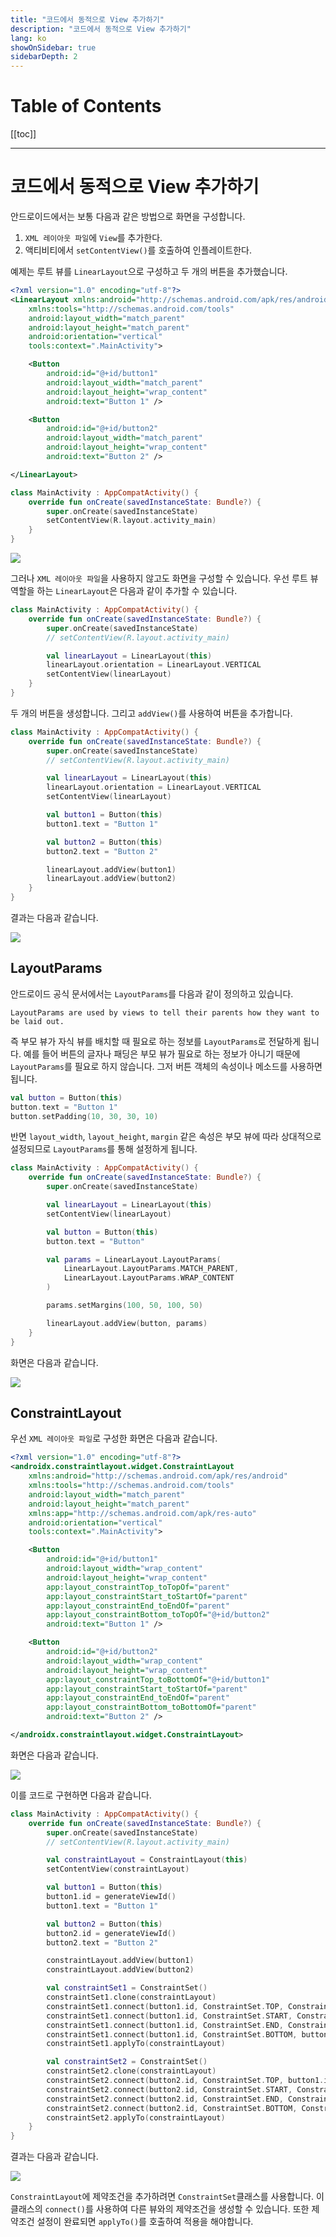 ```yaml
---
title: "코드에서 동적으로 View 추가하기"
description: "코드에서 동적으로 View 추가하기"
lang: ko
showOnSidebar: true
sidebarDepth: 2
---
```


# Table of Contents

[[toc]]

---

# 코드에서 동적으로 View 추가하기

안드로이드에서는 보통 다음과 같은 방법으로 화면을 구성합니다.
1. `XML 레이아웃 파일`에 `View`를 추가한다.
2. 액티비티에서 `setContentView()`를 호출하여 인플레이트한다.

예제는 루트 뷰를 `LinearLayout`으로 구성하고 두 개의 버튼을 추가했습니다.
``` xml activity_main.xml
<?xml version="1.0" encoding="utf-8"?>
<LinearLayout xmlns:android="http://schemas.android.com/apk/res/android"
    xmlns:tools="http://schemas.android.com/tools"
    android:layout_width="match_parent"
    android:layout_height="match_parent"
    android:orientation="vertical"
    tools:context=".MainActivity">

    <Button
        android:id="@+id/button1"
        android:layout_width="match_parent"
        android:layout_height="wrap_content"
        android:text="Button 1" />

    <Button
        android:id="@+id/button2"
        android:layout_width="match_parent"
        android:layout_height="wrap_content"
        android:text="Button 2" />

</LinearLayout>
```

``` kotlin MainActivity.kt
class MainActivity : AppCompatActivity() {
    override fun onCreate(savedInstanceState: Bundle?) {
        super.onCreate(savedInstanceState)
        setContentView(R.layout.activity_main)
    }
}
```

![](./190510_add_view_dynamically/1.png)

그러나 `XML 레이아웃 파일`을 사용하지 않고도 화면을 구성할 수 있습니다. 우선 루트 뷰 역할을 하는 `LinearLayout`은 다음과 같이 추가할 수 있습니다.
``` kotlin MainActivity.kt
class MainActivity : AppCompatActivity() {
    override fun onCreate(savedInstanceState: Bundle?) {
        super.onCreate(savedInstanceState)
        // setContentView(R.layout.activity_main)

        val linearLayout = LinearLayout(this)
        linearLayout.orientation = LinearLayout.VERTICAL
        setContentView(linearLayout)
    }
}
```

두 개의 버튼을 생성합니다. 그리고 `addView()`를 사용하여 버튼을 추가합니다.
``` kotlin MainActivity.kt
class MainActivity : AppCompatActivity() {
    override fun onCreate(savedInstanceState: Bundle?) {
        super.onCreate(savedInstanceState)
        // setContentView(R.layout.activity_main)

        val linearLayout = LinearLayout(this)
        linearLayout.orientation = LinearLayout.VERTICAL
        setContentView(linearLayout)

        val button1 = Button(this)
        button1.text = "Button 1"

        val button2 = Button(this)
        button2.text = "Button 2"

        linearLayout.addView(button1)
        linearLayout.addView(button2)        
    }
}
```

결과는 다음과 같습니다.

![](./190510_add_view_dynamically/2.png)

## LayoutParams

안드로이드 공식 문서에서는 `LayoutParams`를 다음과 같이 정의하고 있습니다.

```
LayoutParams are used by views to tell their parents how they want to be laid out.
``` 

즉 부모 뷰가 자식 뷰를 배치할 때 필요로 하는 정보를 `LayoutParams`로 전달하게 됩니다. 예를 들어 버튼의 글자나 패딩은 부모 뷰가 필요로 하는 정보가 아니기 때문에 `LayoutParams`를 필요로 하지 않습니다. 그저 버튼 객체의 속성이나 메소드를 사용하면 됩니다.

``` kotlin
val button = Button(this)
button.text = "Button 1"
button.setPadding(10, 30, 30, 10)
```

반면 `layout_width`, `layout_height`, `margin` 같은 속성은 부모 뷰에 따라 상대적으로 설정되므로 `LayoutParams`를 통해 설정하게 됩니다.
``` kotlin MainActivity.kt
class MainActivity : AppCompatActivity() {
    override fun onCreate(savedInstanceState: Bundle?) {
        super.onCreate(savedInstanceState)

        val linearLayout = LinearLayout(this)
        setContentView(linearLayout)

        val button = Button(this)
        button.text = "Button"

        val params = LinearLayout.LayoutParams(
            LinearLayout.LayoutParams.MATCH_PARENT,
            LinearLayout.LayoutParams.WRAP_CONTENT
        )

        params.setMargins(100, 50, 100, 50)

        linearLayout.addView(button, params)
    }
}
```

화면은 다음과 같습니다.

![](./190510_add_view_dynamically/3.png)


## ConstraintLayout
우선 `XML 레이아웃 파일`로 구성한 화면은 다음과 같습니다.
``` xml activity_main.xml
<?xml version="1.0" encoding="utf-8"?>
<androidx.constraintlayout.widget.ConstraintLayout 
    xmlns:android="http://schemas.android.com/apk/res/android"
    xmlns:tools="http://schemas.android.com/tools"
    android:layout_width="match_parent"
    android:layout_height="match_parent"
    xmlns:app="http://schemas.android.com/apk/res-auto"
    android:orientation="vertical"
    tools:context=".MainActivity">

    <Button
        android:id="@+id/button1"
        android:layout_width="wrap_content"
        android:layout_height="wrap_content"
        app:layout_constraintTop_toTopOf="parent"
        app:layout_constraintStart_toStartOf="parent"
        app:layout_constraintEnd_toEndOf="parent"
        app:layout_constraintBottom_toTopOf="@+id/button2"
        android:text="Button 1" />

    <Button
        android:id="@+id/button2"
        android:layout_width="wrap_content"
        android:layout_height="wrap_content"
        app:layout_constraintTop_toBottomOf="@+id/button1"
        app:layout_constraintStart_toStartOf="parent"
        app:layout_constraintEnd_toEndOf="parent"
        app:layout_constraintBottom_toBottomOf="parent"
        android:text="Button 2" />

</androidx.constraintlayout.widget.ConstraintLayout>
```

화면은 다음과 같습니다.

![](./190510_add_view_dynamically/4.png)

이를 코드로 구현하면 다음과 같습니다.

``` kotlin MainActivity.kt
class MainActivity : AppCompatActivity() {
    override fun onCreate(savedInstanceState: Bundle?) {
        super.onCreate(savedInstanceState)
        // setContentView(R.layout.activity_main)

        val constraintLayout = ConstraintLayout(this)
        setContentView(constraintLayout)

        val button1 = Button(this)
        button1.id = generateViewId()
        button1.text = "Button 1"

        val button2 = Button(this)
        button2.id = generateViewId()
        button2.text = "Button 2"

        constraintLayout.addView(button1)
        constraintLayout.addView(button2)

        val constraintSet1 = ConstraintSet()
        constraintSet1.clone(constraintLayout)
        constraintSet1.connect(button1.id, ConstraintSet.TOP, ConstraintSet.PARENT_ID, ConstraintSet.TOP, 0)
        constraintSet1.connect(button1.id, ConstraintSet.START, ConstraintSet.PARENT_ID, ConstraintSet.START, 0)
        constraintSet1.connect(button1.id, ConstraintSet.END, ConstraintSet.PARENT_ID, ConstraintSet.END, 0)
        constraintSet1.connect(button1.id, ConstraintSet.BOTTOM, button2.id, ConstraintSet.TOP, 0)
        constraintSet1.applyTo(constraintLayout)

        val constraintSet2 = ConstraintSet()
        constraintSet2.clone(constraintLayout)
        constraintSet2.connect(button2.id, ConstraintSet.TOP, button1.id, ConstraintSet.BOTTOM, 0)
        constraintSet2.connect(button2.id, ConstraintSet.START, ConstraintSet.PARENT_ID, ConstraintSet.START, 0)
        constraintSet2.connect(button2.id, ConstraintSet.END, ConstraintSet.PARENT_ID, ConstraintSet.END, 0)
        constraintSet2.connect(button2.id, ConstraintSet.BOTTOM, ConstraintSet.PARENT_ID, ConstraintSet.BOTTOM, 0)
        constraintSet2.applyTo(constraintLayout)
    }
}
```

결과는 다음과 같습니다.

![](./190510_add_view_dynamically/5.png)

`ConstraintLayout`에 제약조건을 추가하려면 `ConstraintSet`클래스를 사용합니다. 이 클래스의 `connect()`를 사용하여 다른 뷰와의 제약조건을 생성할 수 있습니다. 또한 제약조건 설정이 완료되면 `applyTo()`를 호출하여 적용을 해야합니다.


